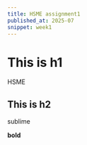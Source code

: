 ```yaml
---
title: HSME assignment1
published_at: 2025-07
snippet: week1
---
```


# This is h1

HSME

## This is h2

sublime

**bold**
